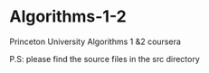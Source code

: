 # Algorithms-1-2

Princeton University Algorithms 1 &amp;2 coursera

P.S: please find the source files in the src directory
